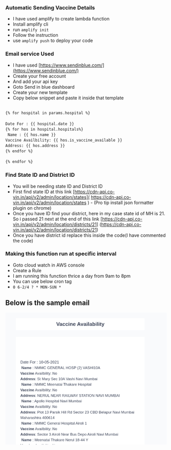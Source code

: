 ### Automatic Sending Vaccine Details ##
- I have used amplify to create lambda function
- Install amplify cli
- run ``` amplify init ```
- Follow the instruction
- use ``` amplify push ``` to deploy your code
### Email service Used ###
- I have used [https://www.sendinblue.com/](https://www.sendinblue.com/)
- Create your free account
- And add your api key
- Goto Send in blue dashboard
- Create your new template
- Copy below snippet and paste it inside that template
```html 
 
{% for hospital in params.hospital %}
 
Date For : {{ hospital.date }}
{% for hos in hospital.hospitals%}
 Name : {{ hos.name }}
Vaccine Availbility: {{ hos.is_vaccine_available }}
Address: {{ hos.address }}
{% endfor %}

{% endfor %}

```
### Find State ID and District ID

- You will be needing state ID and District ID
- First find state ID at this link [https://cdn-api.co-vin.in/api/v2/admin/location/states]( https://cdn-api.co-vin.in/api/v2/admin/location/states ) - (Pro tip install json formatter plugin on chrome)
- Once you have ID find your district, here in my case state id of MH is 21. So i passed 21 next at the end of this link [https://cdn-api.co-vin.in/api/v2/admin/location/districts/21] (https://cdn-api.co-vin.in/api/v2/admin/location/districts/21)
- Once you have district id replace this inside the code(I have commented the code)

### Making this function run at specific interval
- Goto cloud watch in AWS console
- Create a Rule
- I am running this function thrice a day from 9am to 8pm
- You can use below cron tag
- ``` 0 6-2/4 ? * MON-SUN * ```

## Below is the sample email 

![alt text](sample_email.png "Sample email")

